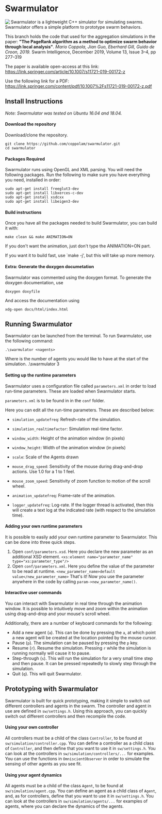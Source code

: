 # Swarmulator

<img align="left" src="https://raw.githubusercontent.com/coppolam/swarmulator/master/logo.png">

Swarmulator is a lightweight C++ simulator for simulating swarms.
Swarmulator offers a simple platform to prototype swarm behaviors.

This branch holds the code that used for the aggregation simulations in the paper:
**"The PageRank algorithm as a method to optimize swarm behavior through local analysis"**.
*Mario Coppola, Jian Guo, Eberhard Gill, Guido de Croon, 2019.*
Swarm Intelligence, December 2019, Volume 13, Issue 3–4, pp 277–319

The paper is available open-access at this link: 
https://link.springer.com/article/10.1007/s11721-019-00172-z

Use the following link for a PDF:
https://link.springer.com/content/pdf/10.1007%2Fs11721-019-00172-z.pdf

## Install Instructions
_Note: Swarmulator was tested on Ubuntu 16.04 and 18.04._

#### Download the repository
Download/clone the repository.
    
    git clone https://github.com/coppolam/swarmulator.git
    cd swarmulator
    
#### Packages Required
Swarmulator runs using OpenGL and XML parsing.
You will need the following packages. Run the following to make sure you have everything you need, installed in order:

    sudo apt-get install freeglut3-dev
    sudo apt-get install libxerces-c-dev
    sudo apt-get install xsdcxx
    sudo apt-get install libeigen3-dev

#### Build instructions
Once you have all the packages needed to build Swarmulator, you can build it with:

	make clean && make ANIMATION=ON

If you don't want the animation, just don't type the ANIMATION=ON part.

If you want it to build fast, use `make -j', but this will take up more memory.

#### Extra: Generate the doxygen documetation
Swarmulator was commented using the doxygen format. To generate the doxygen documentation, use

    doxygen doxyfile

And access the documentation using

    xdg-open docs/html/index.html 

## Running Swarmulator
Swarmulator can be launched from the terminal. To run Swarmulator, use the following command: 

    .\swarmulator <nagents>

Where <nagents> is the number of agents you would like to have at the start of the simulation.
    .\swarmulator 3

#### Setting up the runtime parameters
Swarmulator uses a configuration file called `parameters.xml` in order to load run-time parameters. These are loaded when Swarmulator starts.

`parameters.xml` is to be found in in the `conf` folder.

Here you can edit all the run-time parameters. These are described below:

* `simulation_updatefreq`: Refresh-rate of the simulation.
* `simulation_realtimefactor`: Simulation real-time factor.

* `window_width`: Height of the animation window (in pixels)
* `window_height`: Width of the animation window (in pixels)
* `scale`: Scale of the Agents drawn
* `mouse_drag_speed`: Sensitivity of the mouse during drag-and-drop actions. Use 1.0 for a 1 to 1 feel.
* `mouse_zoom_speed`: Sensitivity of zoom function to motion of the scroll wheel.
* `animation_updatefreq`: Frame-rate of the animation.

* `logger_updatefreq`: Log-rate. If the logger thread is activated, then this will create a text log at the indicated rate (with respect to the simulation time).
 
#### Adding your own runtime parameters
It is possible to easily add your own runtime parameter to Swarmulator.
This can be done into three quick steps.
1. Open `conf/parameters.xsd`. Here you declare the new parameter as an additional XSD element.
        ```<xs:element name="parameter_name" type="xs:parameter_type"/>```
2. Open `conf/parameters.xml`. Here you define the value of the parameter to be read at runtime.
       ```<new_parameter_name>default value</new_parameter_name>```
That's it! Now you use the parameter anywhere in the code by calling `param->new_parameter_name()`.

#### Interactive user commands
You can interact with Swarmulator in real time through the animation window. It is possible to intuitively move and zoom within the animation using drag-and-drop and your mouse's scroll wheel. 

Additionally, there are a number of keyboard commands for the following:
* Add a new agent (`a`). This can be done by pressing the `a`, at which point a new agent will be created at the location pointed by the mouse cursor.
* Pause (`p`). The simulation can be paused by pressing the `p` key.
* Resume (`r`). Resume the simulation. Pressing `r` while the simulation is running normally will cause it to pause.
* Step-through (`s`). This will run the simulation for a very small time step and then pause. It can be pressed repeatedly to slowly step through the simulation.
* Quit (`q`). This will quit Swarmulator.

## Prototyping with Swarmulator
Swarmulator is built for quick prototyping, making it simple to switch out different controllers and agents in the swarm.
The controller and agent in use are defined in `sw/settings.h`.
Using this approach, you can quickly switch out different controllers and then recompile the code.

#### Using your own controller
All controllers must be a child of the class `Controller`, to be found at `sw/simulation/controller.cpp`. 
You can define a controller as a child class of `Controller`, and then define that you want to use it in `sw/settings.h`.
You can look at the controllers in `sw/simulation/controllers/...` for examples.
You can use the functions in `OmniscientObserver` in order to simulate the sensing of other agents as you see fit.

#### Using your agent dynamics
All agents must be a child of the class `Agent`, to be found at `sw/simulation/agent.cpp`. 
You can define an agent as a child class of `Agent`, and, as for controllers, define that you want to use it in `sw/settings.h`.
You can look at the controllers in `sw/simulation/agents/...` for examples of agents, where you can declare the dynamics of the agents.
